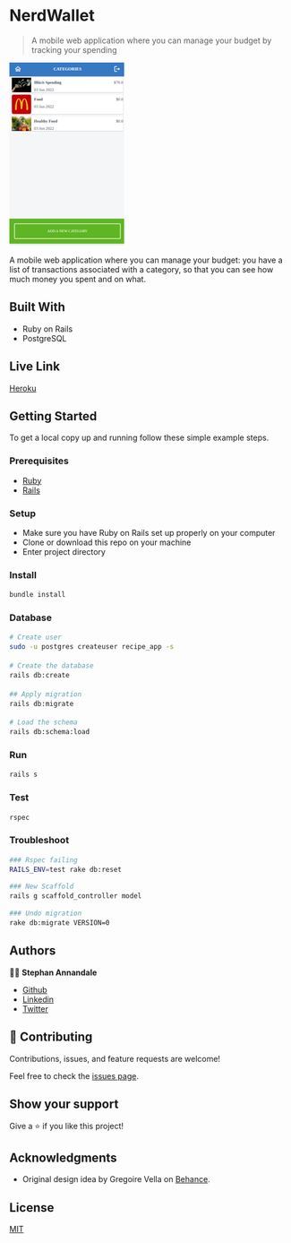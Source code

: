 # NerdWallet

> A mobile web application where you can manage your budget by tracking your spending

![screenshot](app/assets/images/screenshot.png)

A mobile web application where you can manage your budget: you have a list of transactions associated with a category, so that you can see how much money you spent and on what.

## Built With

- Ruby on Rails
- PostgreSQL

## Live Link

[Heroku](https://infinite-citadel-92406.herokuapp.com)

## Getting Started

To get a local copy up and running follow these simple example steps.

### Prerequisites

- [Ruby](https://www.ruby-lang.org/en/)
- [Rails](https://gorails.com/)

### Setup

- Make sure you have Ruby on Rails set up properly on your computer
- Clone or download this repo on your machine
- Enter project directory

### Install

```sh
bundle install
```

### Database

```sh
# Create user
sudo -u postgres createuser recipe_app -s

# Create the database
rails db:create

## Apply migration
rails db:migrate

# Load the schema
rails db:schema:load
```

### Run

```sh
rails s
```

### Test

```sh
rspec
```

### Troubleshoot

```sh
### Rspec failing
RAILS_ENV=test rake db:reset
```

```sh
### New Scaffold
rails g scaffold_controller model
```

```sh
### Undo migration
rake db:migrate VERSION=0
```

## Authors

👤👤 **Stephan Annandale**

- [Github](https://github.com/sneeu-leeu)
- [Linkedin](https://www.linkedin.com/in/stephan-annandale-a4b4931a9/)
- [Twitter](https://twitter.com/Stephan07484055)

## 🤝 Contributing

Contributions, issues, and feature requests are welcome!

Feel free to check the [issues page](../../issues/).

## Show your support

Give a ⭐️ if you like this project!

## Acknowledgments

- Original design idea by Gregoire Vella on [Behance](https://www.behance.net/gregoirevella).

## License

[MIT](./LICENSE)
